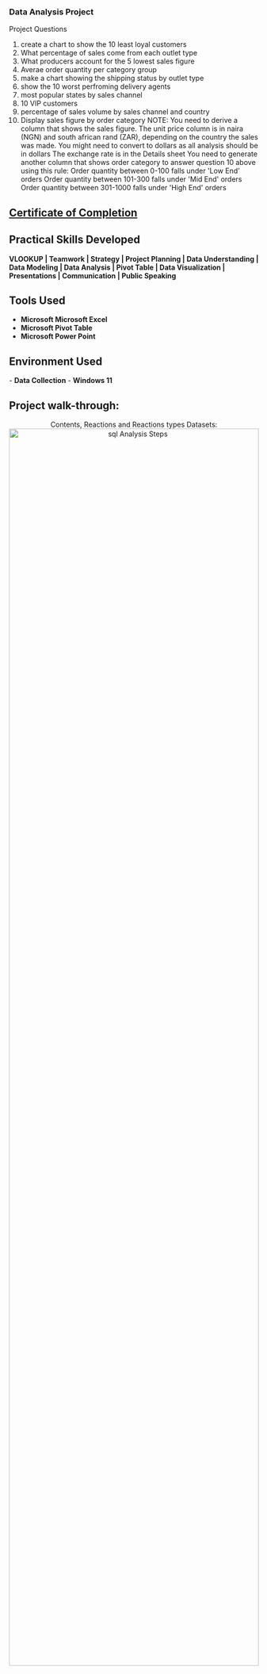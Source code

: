 ### Data Analysis Project

Project Questions
1. create a chart to show the 10 least loyal customers
2. What percentage of sales come from each outlet type
3. What producers account for the 5 lowest sales figure
4. Averae order quantity per category group
5. make a chart showing the shipping status by outlet type
6. show the 10 worst perfroming delivery agents
7. most popular states by sales channel 
8. 10 VIP customers
9. percentage of sales volume by sales channel and country
10. Display sales figure by order category
NOTE: You need to derive a column that shows the sales figure.
The unit price column is in naira (NGN) and south african rand (ZAR), depending on the country the sales was made. You might need to convert to dollars as all analysis should be in dollars
The exchange rate is in the Details sheet
You need to generate another column that shows order category to answer question 10 above using this rule:
Order quantity between 0-100 falls under 'Low End' orders
Order quantity between 101-300 falls under 'Mid End' orders
Order quantity between 301-1000 falls under 'High End' orders

#### [<h2>Certificate of Completion</h2>](https://forage-uploads-prod.s3.amazonaws.com/completion-certificates/Accenture%20North%20America/hzmoNKtzvAzXsEqx8_Accenture%20North%20America_pu8TfLfGd9fZo75DR_1683623970640_completion_certificate.pdf)

<h2>Practical Skills Developed</h2>
<b> VLOOKUP | Teamwork | Strategy | Project Planning | Data Understanding | Data Modeling | Data Analysis | Pivot Table | Data Visualization | Presentations | Communication | Public Speaking </b> 

<h2>Tools Used</h2>

- <b>Microsoft Microsoft Excel</b>
- <b>Microsoft Pivot Table</b>
- <b>Microsoft Power Point</b> 



<h2>Environment Used </h2>
- <b>Data Collection</b> 
- <b>Windows 11</b>

<h2>Project walk-through:</h2>

<p align="center">
Contents, Reactions and Reactions types Datasets: <br/>
<img src="https://i.imgur.com/mApS3E6.png" height="80%" width="100%" alt="sql Analysis Steps"/> 
<img src="https://i.imgur.com/FeelKv0.png" height="80%" width="100%" alt="sql Analysis Steps"/>
<img src="https://i.imgur.com/HsipZmz.png" width="100%" alt="sql Analysis Steps"/>
<br />
<br />
 Merge all datasets into one excel sheet. Group columns according to common columns. Cleane data by removing rows that have values which are missing, changing the data type of some values within a column, and removing columns which are not relevant to this task. Model data by looking for the sales price and "if" to convert NGN and Rand to Dollas. 
  . <br/>

  <img src="https://i.imgur.com/I03STZO.png" height="80%" width="80%" alt="sql analysis steps"/>
  <img src="https://i.imgur.com/SlrScB6.png" height="80%" width="80%" alt="sql analysis steps"/>
  
<br />
<br />
 Use "IF" asa conditon to convert NGN and Rand to Dollas. : : <br/>
<img src="https://i.imgur.com/6SejpJy.png" height="80%" width="80%" alt="sql analysis steps"/>
<br />
<br />
Analyse witness interview and finding the killer.:  <br/>
<img src="https://i.imgur.com/CnhsXR8.png" height="80%" width="80%" alt="sql analysis steps"/>
<img src="https://i.imgur.com/rmBh8GQ.png" height="80%" width="80%" alt="sql analysis steps"/>
<br />
<br />
finding the killer through analysis.:  <br/>
<img src="https://i.imgur.com/kRsbunt.png" height="80%" width="80%" alt="sql analysis steps"/>
<img src="https://i.imgur.com/xfMnKJT.png" height="80%" width="80%" alt="sql analysis steps"/>
<br />
<br />
Result collected through Insights analysis drawn from the cleaned data was used to find the killer through sql anaysis.:  <br/>
<img src="https://i.imgur.com/LN6oL8k.png" height="80%" width="80%" alt="sql analysis steps"/>
<img src="https://i.imgur.com/RCia3rE.png" height="80%" width="80%" alt="sql analysis steps"/>
<br />

<!--
 ```diff
- text in red
+ text in green
! text in orange
# text in gray
@@ text in purple (and bold)@@
```
--!>
